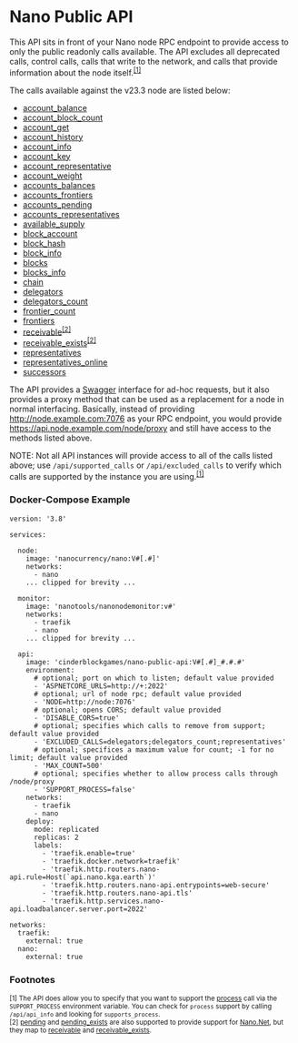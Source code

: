 # Nano Public API
This API sits in front of your Nano node RPC endpoint to provide access to only the public
readonly calls available.  The API excludes all deprecated calls, control calls, calls
that write to the network, and calls that provide information about the node
itself.<sup>[[1]](https://github.com/cinderblockgames/nano-public-api#footnotes)</sup>

The calls available against the v23.3 node are listed below:

- [account_balance](https://docs.nano.org/commands/rpc-protocol/#account_balance)
- [account_block_count](https://docs.nano.org/commands/rpc-protocol/#account_block_count)
- [account_get](https://docs.nano.org/commands/rpc-protocol/#account_get)
- [account_history](https://docs.nano.org/commands/rpc-protocol/#account_history)
- [account_info](https://docs.nano.org/commands/rpc-protocol/#account_info)
- [account_key](https://docs.nano.org/commands/rpc-protocol/#account_key)
- [account_representative](https://docs.nano.org/commands/rpc-protocol/#account_representative)
- [account_weight](https://docs.nano.org/commands/rpc-protocol/#account_weight)
- [accounts_balances](https://docs.nano.org/commands/rpc-protocol/#accounts_balances)
- [accounts_frontiers](https://docs.nano.org/commands/rpc-protocol/#accounts_frontiers)
- [accounts_pending](https://docs.nano.org/commands/rpc-protocol/#accounts_pending)
- [accounts_representatives](https://docs.nano.org/commands/rpc-protocol/#accounts_representatives)
- [available_supply](https://docs.nano.org/commands/rpc-protocol/#available_supply)
- [block_account](https://docs.nano.org/commands/rpc-protocol/#block_account)
- [block_hash](https://docs.nano.org/commands/rpc-protocol/#block_hash)
- [block_info](https://docs.nano.org/commands/rpc-protocol/#block_info)
- [blocks](https://docs.nano.org/commands/rpc-protocol/#blocks)
- [blocks_info](https://docs.nano.org/commands/rpc-protocol/#blocks_info)
- [chain](https://docs.nano.org/commands/rpc-protocol/#chain)
- [delegators](https://docs.nano.org/commands/rpc-protocol/#delegators)
- [delegators_count](https://docs.nano.org/commands/rpc-protocol/#delegators_count)
- [frontier_count](https://docs.nano.org/commands/rpc-protocol/#frontier_count)
- [frontiers](https://docs.nano.org/commands/rpc-protocol/#frontiers)
- [receivable](https://docs.nano.org/commands/rpc-protocol/#receivable)<sup>[[2]](https://github.com/cinderblockgames/nano-public-api#footnotes)</sup>
- [receivable_exists](https://docs.nano.org/commands/rpc-protocol/#receivable_exists)<sup>[[2]](https://github.com/cinderblockgames/nano-public-api#footnotes)</sup>
- [representatives](https://docs.nano.org/commands/rpc-protocol/#representatives)
- [representatives_online](https://docs.nano.org/commands/rpc-protocol/#representatives_online)
- [successors](https://docs.nano.org/commands/rpc-protocol/#successors)

The API provides a [Swagger](https://swagger.io/) interface for ad-hoc requests, but
it also provides a proxy method that can be used as a replacement for a node in normal
interfacing.  Basically, instead of providing http://node.example.com:7076 as your RPC endpoint,
you would provide https://api.node.example.com/node/proxy and still have access to the methods
listed above.

NOTE: Not all API instances will provide access to all of the calls listed above; use
`/api/supported_calls` or `/api/excluded_calls`
to verify which calls are supported by the instance you are
using.<sup>[[1]](https://github.com/cinderblockgames/nano-public-api#footnotes)</sup>

### Docker-Compose Example

```
version: '3.8'

services:

  node:
    image: 'nanocurrency/nano:V#[.#]'
    networks:
      - nano
    ... clipped for brevity ...
    
  monitor:
    image: 'nanotools/nanonodemonitor:v#'
    networks:
      - traefik
      - nano
    ... clipped for brevity ...
    
  api:
    image: 'cinderblockgames/nano-public-api:V#[.#]_#.#.#'
    environment:
      # optional; port on which to listen; default value provided
      - 'ASPNETCORE_URLS=http://+:2022'
      # optional; url of node rpc; default value provided
      - 'NODE=http://node:7076'
      # optional; opens CORS; default value provided
      - 'DISABLE_CORS=true'
      # optional; specifies which calls to remove from support; default value provided
      - 'EXCLUDED_CALLS=delegators;delegators_count;representatives'
      # optional; specifices a maximum value for count; -1 for no limit; default value provided
      - 'MAX_COUNT=500'
      # optional; specifies whether to allow process calls through /node/proxy
      - 'SUPPORT_PROCESS=false'
    networks:
      - traefik
      - nano
    deploy:
      mode: replicated
      replicas: 2
      labels:
        - 'traefik.enable=true'
        - 'traefik.docker.network=traefik'
        - 'traefik.http.routers.nano-api.rule=Host(`api.nano.kga.earth`)'
        - 'traefik.http.routers.nano-api.entrypoints=web-secure'
        - 'traefik.http.routers.nano-api.tls'
        - 'traefik.http.services.nano-api.loadbalancer.server.port=2022'

networks:
  traefik:
    external: true
  nano:
    external: true
```

### Footnotes
<sup>[1] The API does allow you to specify that you want to support the [process](https://docs.nano.org/commands/rpc-protocol/#process) call via the `SUPPORT_PROCESS` environment variable.  You can check for `process` support by calling `/api/api_info` and looking for `supports_process`.</sup>  
<sup>[2] [pending](https://docs.nano.org/commands/rpc-protocol/#pending) and [pending_exists](https://docs.nano.org/commands/rpc-protocol/#pending_exists) are also supported to provide support for [Nano.Net](https://github.com/miguel1117/Nano.Net), but they map to [receivable](https://docs.nano.org/commands/rpc-protocol/#receivable) and [receivable_exists](https://docs.nano.org/commands/rpc-protocol/#receivable_exists).</sup> 